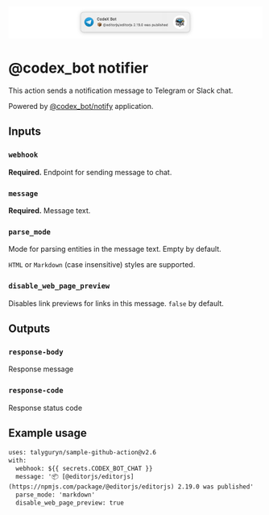 ![banner](./assets/banner.png)

# @codex_bot notifier

This action sends a notification message to Telegram or Slack chat.

Powered by [@codex_bot/notify](https://github.com/codex-bot/notify) application.

## Inputs

### `webhook`

**Required.** Endpoint for sending message to chat.

### `message`

**Required.** Message text.

### `parse_mode`

Mode for parsing entities in the message text. Empty by default.  

`HTML` or `Markdown` (case insensitive) styles are supported.

### `disable_web_page_preview`

Disables link previews for links in this message. `false` by default.

## Outputs

### `response-body`

Response message

### `response-code`

Response status code

## Example usage

```
uses: talyguryn/sample-github-action@v2.6
with:
  webhook: ${{ secrets.CODEX_BOT_CHAT }}
  message: '📦 [@editorjs/editorjs](https://npmjs.com/package/@editorjs/editorjs) 2.19.0 was published'
  parse_mode: 'markdown'
  disable_web_page_preview: true
```
